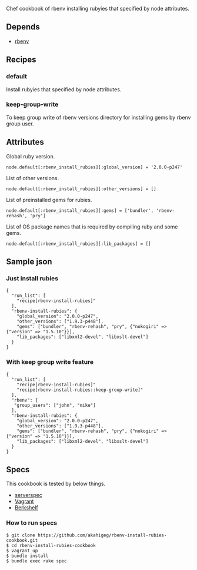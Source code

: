 Chef cookbook of rbenv installing rubyies that specified by node attributes.

## Depends

* [rbenv](https://github.com/RiotGames/rbenv-cookbook)

## Recipes

### default

Install rubyies that specified by node attributes.

### keep-group-write

To keep group write of rbenv versions directory for installing gems by rbenv group user.

## Attributes

Global ruby version.

    node.default[:rbenv_install_rubies][:global_version] = '2.0.0-p247'

List of other versions.

    node.default[:rbenv_install_rubies][:other_versions] = []

List of preinstalled gems for rubies.

    node.default[:rbenv_install_rubies][:gems] = ['bundler', 'rbenv-rehash', 'pry']

List of OS package names that is required by compiling ruby and some gems.

    node.default[:rbenv_install_rubies][:lib_packages] = []

## Sample json

### Just install rubies

    {
      "run_list": [
        "recipe[rbenv-install-rubies]"
      ],
      "rbenv-install-rubies": {
        "global_version": "2.0.0-p247",
        "other_versions": ["1.9.3-p448"],
        "gems": ["bundler", "rbenv-rehash", "pry", {"nokogiri" => {"version" => "1.5.10"}}],
        "lib_packages": ["libxml2-devel", "libxslt-devel"]
      }
    }

### With keep group write feature

    {
      "run_list": [
        "recipe[rbenv-install-rubies]"
        "recipe[rbenv-install-rubies::keep-group-write]"
      ],
      "rbenv": {
       "group_users": ["john", "mike"]
      ],
      "rbenv-install-rubies": {
        "global_version": "2.0.0-p247",
        "other_versions": ["1.9.3-p448"],
        "gems": ["bundler", "rbenv-rehash", "pry", {"nokogiri" => {"version" => "1.5.10"}}],
        "lib_packages": ["libxml2-devel", "libxslt-devel"]
      }
    }

## Specs

This cookbook is tested by below things.

* [serverspec](http://serverspec.org/)
* [Vagrant](http://www.vagrantup.com/)
* [Berkshelf](http://berkshelf.com/)

### How to run specs

    $ git clone https://github.com/akahigeg/rbenv-install-rubies-cookbook.git
    $ cd rbenv-install-rubies-cookbook
    $ vagrant up
    $ bundle install
    $ bundle exec rake spec